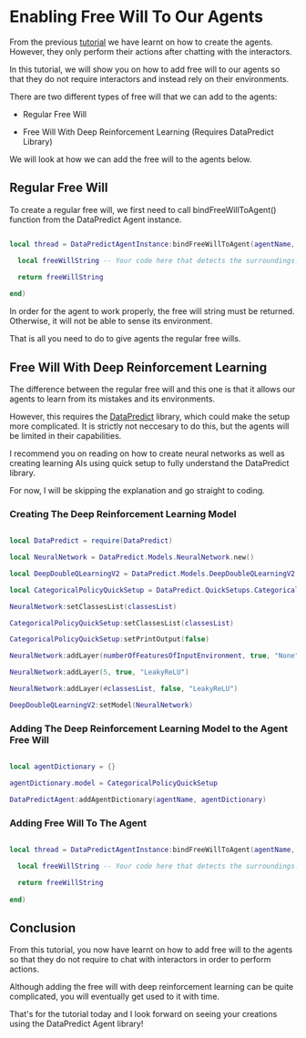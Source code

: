 # Enabling Free Will To Our Agents

From the previous [tutorial](SettingUpOurFirstAgent.md) we have learnt on how to create the agents. However, they only perform their actions after chatting with the interactors.

In this tutorial, we will show you on how to add free will to our agents so that they do not require interactors and instead rely on their environments.

There are two different types of free will that we can add to the agents:

  * Regular Free Will

  * Free Will With Deep Reinforcement Learning (Requires DataPredict Library)

We will look at how we can add the free will to the agents below.

## Regular Free Will

To create a regular free will, we first need to call bindFreeWillToAgent() function from the DataPredict Agent instance.

```lua

local thread = DataPredictAgentInstance:bindFreeWillToAgent(agentName, function()

  local freeWillString -- Your code here that detects the surroundings.

  return freeWillString
  
end)

```

In order for the agent to work properly, the free will string must be returned. Otherwise, it will not be able to sense its environment.

That is all you need to do to give agents the regular free wills.

##  Free Will With Deep Reinforcement Learning

The difference between the regular free will and this one is that it allows our agents to learn from its mistakes and its environments.

However, this requires the [DataPredict](https://aqwamcreates.github.io/DataPredict/) library, which could make the setup more complicated. It is strictly not neccesary to do this, but the agents will be limited in their capabilities.

I recommend you on reading on how to create neural networks as well as creating learning AIs using quick setup to fully understand the DataPredict library.

For now, I will be skipping the explanation and go straight to coding.

### Creating The Deep Reinforcement Learning Model

```lua

local DataPredict = require(DataPredict)

local NeuralNetwork = DataPredict.Models.NeuralNetwork.new()

local DeepDoubleQLearningV2 = DataPredict.Models.DeepDoubleQLearningV2.new()

local CategoricalPolicyQuickSetup = DataPredict.QuickSetups.CategoricalPolicy.new()

NeuralNetwork:setClassesList(classesList)

CategoricalPolicyQuickSetup:setClassesList(classesList)

CategoricalPolicyQuickSetup:setPrintOutput(false)

NeuralNetwork:addLayer(numberOfFeaturesOfInputEnvironment, true, "None")

NeuralNetwork:addLayer(5, true, "LeakyReLU")

NeuralNetwork:addLayer(#classesList, false, "LeakyReLU")

DeepDoubleQLearningV2:setModel(NeuralNetwork)

```

### Adding The Deep Reinforcement Learning Model to the Agent Free Will

```lua

local agentDictionary = {}

agentDictionary.model = CategoricalPolicyQuickSetup

DataPredictAgent:addAgentDictionary(agentName, agentDictionary)

```

### Adding Free Will To The Agent

```lua

local thread = DataPredictAgentInstance:bindFreeWillToAgent(agentName, function()

  local freeWillString -- Your code here that detects the surroundings.

  return freeWillString
  
end)

```

## Conclusion

From this tutorial, you now have learnt on how to add free will to the agents so that they do not require to chat with interactors in order to perform actions.

Although adding the free will with deep reinforcement learning can be quite complicated, you will eventually get used to it with time.

That's for the tutorial today and I look forward on seeing your creations using the DataPredict Agent library!
